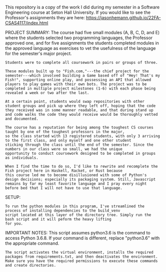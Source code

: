 This repository is a copy of the work I did during my semester in a Software Engineering course at Seton Hall University.
If you would like to see the Professor's assignments they are here:
https://jasonhemann.github.io/22FA-CSAS4117/index.html

PROJECT SUMMARY:
    The course had five small modules (A, B, C, D, and E) where the students selected two programming languages,
    the Professor approved one, and for five assignments the students completed modules in the approved language
    as exercises to vet the usefulness of the language for the semester's major project.

    Students were to complete all coursework in pairs or groups of three.

    These modules built up to "Fish.com,"---the chief project for the semester---which involved building a Game based off of "Hey! That's my Fish!", supporting online play, and possessing an API that allowed players to play games with their own bots. The project was to be completed in multiple project milestones (1-6) with each phase being revealed a week or two after the last.

    At a certain point, students would swap repositories with other student groups and pick up where they left off, hoping that the code they received was in some manner readable, and that during stand up and code walks the code they would receive would be thoroughly vetted and documented.

    The course has a reputation for being among the toughest CS courses taught by one of the toughest professors in the major,
    so the class started with 13 registered students, with only 3 arriving to the first class, and only myself and one other student
    sticking through the class until the end of the semester. Since the numbers in our class were so small, we had the unique
    opportunity to conduct coursework designed to be completed in groups as individuals.

    When I find the time to do so, I'd like to rewrite and recomplete the Fish project here in Haskell, Racket, or Rust because
    this course led me to become disillusioned with some of Python's design decisions; especially its packaging system. Still, Javascript remains by far my least favorite language and I pray every night before bed that I will not have to use that language.

SETUP:

    To run the python modules in this program, I've streamlined the process of installing dependencies to the build_venv
    script located at this layer of the directory tree. Simply run the bash script and it will peform the heavy lifting
    for you.

IMPORTANT NOTES:
    This script assumes python3.6 is the command to access Python 3.6.8. If your command is different, replace "python3.6" with the appropriate command.

    The script activates the virtual environment, installs the required packages from requirements.txt, and then deactivates the environment.
    Make sure you have the required permissions to execute these commands and create directories.
